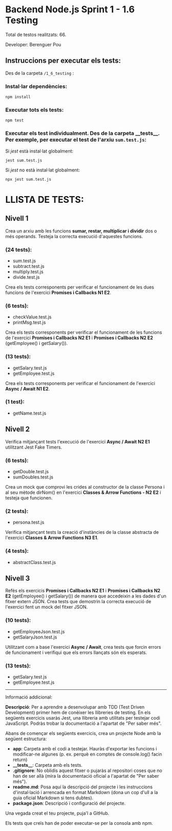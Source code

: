 # Backend Node.js Sprint 1 - 1.6 Testing

Total de testos realitzats: 66.

Developer: Berenguer Pou

## Instruccions per executar els tests:

Des de la carpeta `/1_6_testing` :

### Instal·lar dependències:

```
npm install
```

### Executar tots els tests:

```
npm test
```

### Executar els test individualment. Des de la carpeta \_\_tests\_\_. Per exemple, per executar el test de l'arxiu `sum.test.js`:

Si _jest_ està instal·lat globalment:

```
jest sum.test.js
```

Si _jest_ no està instal·lat globalment:

```
npx jest sum.test.js
```

# LLISTA DE TESTS:

## Nivell 1

Crea un arxiu amb les funcions **sumar, restar, multiplicar i dividir** dos o més operands. Testeja la correcta execució d'aquestes funcions.

### (24 tests):

- sum.test.js
- subtract.test.js
- multiply.test.js
- divide.test.js

Crea els tests corresponents per verificar el funcionament de les dues funcions de l'exercici **Promises i Callbacks N1 E2**.

### (6 tests):

- checkValue.test.js
- printMsg.test.js

Crea els tests corresponents per verificar el funcionament de les funcions de l'exercici **Promises i Callbacks N2 E1** i **Promises i Callbacks N2 E2** (getEmployee() i getSalary()).

### (13 tests):

- getSalary.test.js
- getEmployee.test.js

Crea els tests corresponents per verificar el funcionament de l'exercici **Async / Await N1 E2**.

### (1 test):

- getName.test.js

## Nivell 2

Verifica mitjançant tests l'execució de l'exercici **Async / Await N2 E1** utilitzant Jest Fake Timers.

### (6 tests):

- getDouble.test.js
- sumDoubles.test.js

Crea un mock que comprovi les crides al constructor de la classe Persona i al seu mètode dirNom() en l'exercici **Classes & Arrow Functions - N2 E2** i testeja que funcionen.

### (2 tests):

- persona.test.js

Verifica mitjançant tests la creació d'instàncies de la classe abstracta de l'exercici **Classes & Arrow Functions N3 E1**.

### (4 tests):

- abstractClass.test.js

## Nivell 3

Refès els exercicis **Promises i Callbacks N2 E1** i **Promises i Callbacks N2 E2** (getEmployee() i getSalary()) de manera que accedeixin a les dades d'un fitxer extern JSON. Crea tests que demostrin la correcta execució de l'exercici fent un mock del fitxer JSON.

### (10 tests):

- getEmployeeJson.test.js
- getSalaryJson.test.js

Utilitzant com a base l'exercici **Async / Await**, crea tests que forcin errors de funcionament i verifiqui que els errors llançats són els esperats.

### (13 tests):

- getSalary.test.js
- getEmployee.test.js

---

Informació addicional:

**Descripció**: Per a aprendre a desenvolupar amb TDD (Test Driven Development) primer hem de conèixer les llibreries de testing. En els següents exercicis usaràs Jest, una llibreria amb utilitats per testejar codi JavaScript. Podràs trobar la documentació a l'apartat de "Per saber més".

Abans de començar els següents exercicis, crea un projecte Node amb la següent estructura:

- **app**: Carpeta amb el codi a testejar. Hauràs d'exportar les funcions i modificar-ne algunes (p. ex. perquè en comptes de console.log() facin return)
- **\_\_tests\_\_**: Carpeta amb els tests.
- **.gitignore**: No oblidis aquest fitxer o pujaràs al repositori coses que no han de ser allà (mira la documentació oficial a l'apartat de "Per saber més").
- **readme.md**: Posa aquí la descripció del projecte i les instruccions d'instal·lació i arrencada en format Markdown (dona un cop d'ull a la guia oficial Markdown si tens dubtes).
- **package.json**: Descripció i configuració del projecte.

Una vegada creat el teu projecte, puja'l a GitHub.

Els tests que creïs han de poder executar-se per la consola amb npm.
